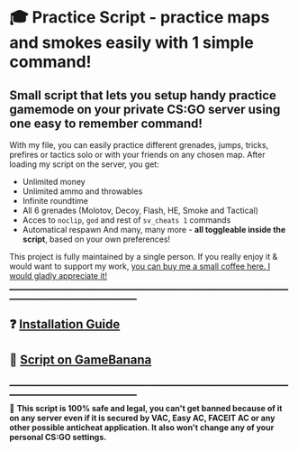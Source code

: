 # 🎓 Practice Script - practice maps and smokes easily with 1 simple command!
## Small script that lets you setup handy practice gamemode on your private CS:GO server using one easy to remember command!

With my file, you can easily practice different grenades, jumps, tricks, prefires or tactics solo or with your friends on any chosen map. After loading my script on the server, you get:
- Unlimited money
- Unlimited ammo and throwables
- Infinite roundtime
- All 6 grenades (Molotov, Decoy, Flash, HE, Smoke and Tactical)
- Acces to `noclip`, `god` and rest of `sv_cheats 1` commands
- Automatical respawn
And many, many more - **all toggleable inside the script**, based on your own preferences!

This project is fully maintained by a single person. If you really enjoy it & would want to support my work, [you can buy me a small coffee here. I would gladly appreciate it!](https://ko-fi.com/kondiu)
▁▁▁▁▁▁▁▁▁▁▁▁▁▁▁▁▁▁▁▁▁▁▁▁▁▁▁▁▁▁▁▁▁▁▁▁▁▁▁▁▁▁▁▁▁▁▁▁▁▁▁▁▁▁▁▁▁▁▁▁▁▁▁▁▁▁▁

## ❓ [Installation Guide](https://youtu.be/rRFEN9FW3mo)

## 🍌 [Script on GameBanana](https://gamebanana.com/scripts/11269)
▁▁▁▁▁▁▁▁▁▁▁▁▁▁▁▁▁▁▁▁▁▁▁▁▁▁▁▁▁▁▁▁▁▁▁▁▁▁▁▁▁▁▁▁▁▁▁▁▁▁▁▁▁▁▁▁▁▁▁▁▁▁▁▁▁▁▁

:beginner: **This script is 100% safe and legal, you can't get banned because of it on any server even if it is secured by VAC, Easy AC, FACEIT AC or any other possible anticheat application. It also won't change any of your personal CS:GO settings.**

